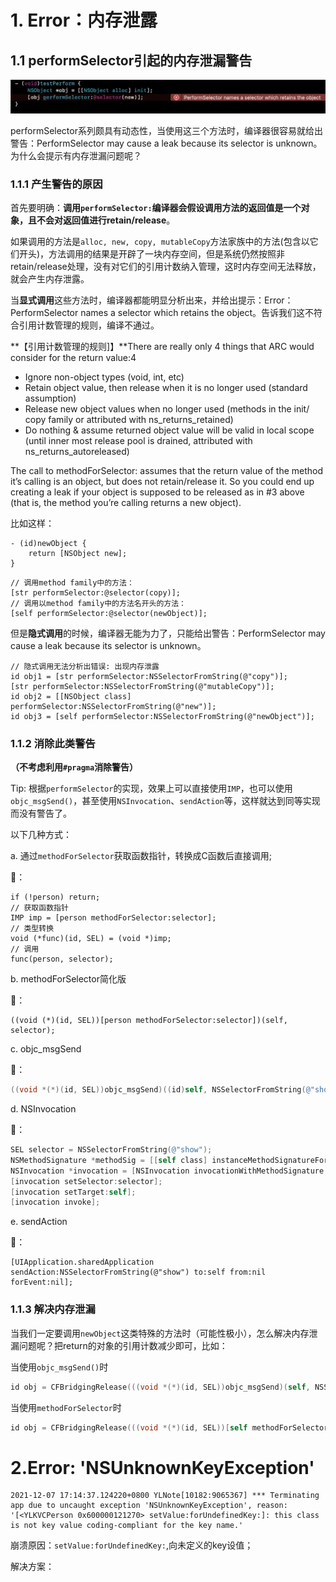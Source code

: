 # 1. Error：内存泄露

## 1.1 performSelector引起的内存泄漏警告

![error-1](./images/errors_1.png)

performSelector系列颇具有动态性，当使用这三个方法时，编译器很容易就给出警告：PerformSelector may cause a leak because its selector is unknown。为什么会提示有内存泄漏问题呢？

### 1.1.1 产生警告的原因

首先要明确：**调用`performSelector:`编译器会假设调用方法的返回值是一个对象，且不会对返回值进行retain/release**。

如果调用的方法是`alloc, new, copy, mutableCopy`方法家族中的方法(包含以它们开头)，方法调用的结果是开辟了一块内存空间，但是系统仍然按照非retain/release处理，没有对它们的引用计数纳入管理，这时内存空间无法释放，就会产生内存泄露。

当**显式调用**这些方法时，编译器都能明显分析出来，并给出提示：Error：PerformSelector names a selector which retains the object。告诉我们这不符合引用计数管理的规则，编译不通过。

**【引用计数管理的规则]】**There are really only 4 things that ARC would consider for the return value:4

- Ignore non-object types (void, int, etc)
- Retain object value, then release when it is no longer used (standard assumption)
- Release new object values when no longer used (methods in the init/ copy family or attributed with ns_returns_retained)
- Do nothing & assume returned object value will be valid in local scope (until inner most release pool is drained, attributed with ns_returns_autoreleased)

The call to methodForSelector: assumes that the return value of the method it’s calling is an object, but does not retain/release it. So you could end up creating a leak if your object is supposed to be released as in #3 above (that is, the method you’re calling returns a new object).

比如这样：

```objc
- (id)newObject {
    return [NSObject new];
}
```

```objc
// 调用method family中的方法：
[str performSelector:@selector(copy)];
// 调用以method family中的方法名开头的方法：
[self performSelector:@selector(newObject)];
```

但是**隐式调用**的时候，编译器无能为力了，只能给出警告：PerformSelector may cause a leak because its selector is unknown。

```objc
// 隐式调用无法分析出错误: 出现内存泄露
id obj1 = [str performSelector:NSSelectorFromString(@"copy")];
[str performSelector:NSSelectorFromString(@"mutableCopy")];
id obj2 = [[NSObject class] performSelector:NSSelectorFromString(@"new")];
id obj3 = [self performSelector:NSSelectorFromString(@"newObject")];
```

### 1.1.2 消除此类警告

**（不考虑利用`#pragma`消除警告）**

Tip: 根据`performSelector`的实现，效果上可以直接使用`IMP`，也可以使用`objc_msgSend()`，甚至使用`NSInvocation`、`sendAction`等，这样就达到同等实现而没有警告了。

以下几种方式：

a. 通过`methodForSelector`获取函数指针，转换成C函数后直接调用;

🌰：

```objc
if (!person) return;
// 获取函数指针
IMP imp = [person methodForSelector:selector];
// 类型转换
void (*func)(id, SEL) = (void *)imp;
// 调用
func(person, selector);
```

b. methodForSelector简化版

🌰：

```objc
((void (*)(id, SEL))[person methodForSelector:selector])(self, selector);
```

c. objc_msgSend

🌰：

```objective-c
((void *(*)(id, SEL))objc_msgSend)((id)self, NSSelectorFromString(@"show"));
```

d. NSInvocation

🌰：

```objective-c
SEL selector = NSSelectorFromString(@"show");
NSMethodSignature *methodSig = [[self class] instanceMethodSignatureForSelector:selector];
NSInvocation *invocation = [NSInvocation invocationWithMethodSignature:methodSig];
[invocation setSelector:selector];
[invocation setTarget:self];
[invocation invoke];
```

e. sendAction

🌰：

```
[UIApplication.sharedApplication sendAction:NSSelectorFromString(@"show") to:self from:nil forEvent:nil];
```

### 1.1.3 解决内存泄漏

当我们一定要调用`newObject`这类特殊的方法时（可能性极小），怎么解决内存泄漏问题呢？把return的对象的引用计数减少即可，比如：

当使用`objc_msgSend()`时

```objective-c
id obj = CFBridgingRelease(((void *(*)(id, SEL))objc_msgSend)(self, NSSelectorFromString(@"newObject")));
```

当使用`methodForSelector`时

```objective-c
id obj = CFBridgingRelease(((void *(*)(id, SEL))[self methodForSelector:NSSelectorFromString(@"newObject")])(self, NSSelectorFromString(@"newObject")));
```

# 2.Error: 'NSUnknownKeyException'

```objc
2021-12-07 17:14:37.124220+0800 YLNote[10182:9065367] *** Terminating app due to uncaught exception 'NSUnknownKeyException', reason: '[<YLKVCPerson 0x600000121270> setValue:forUndefinedKey:]: this class is not key value coding-compliant for the key name.'
```

崩溃原因：`setValue:forUndefinedKey:`,向未定义的key设值；

解决方案：

